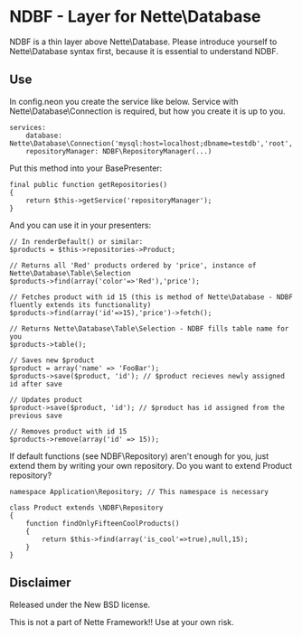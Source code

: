 NDBF - Layer for Nette\Database
===============================

NDBF is a thin layer above Nette\Database. Please introduce yourself to Nette\Database syntax first, because it is essential to understand NDBF.

Use
---
In config.neon you create the service like below. Service with Nette\Database\Connection is required, but how you create it is up to you.

    services:        
        database: Nette\Database\Connection('mysql:host=localhost;dbname=testdb','root','toor')
        repositoryManager: NDBF\RepositoryManager(...)


Put this method into your BasePresenter:

    final public function getRepositories()
    {
        return $this->getService('repositoryManager');
    }


And you can use it in your presenters:

    // In renderDefault() or similar:
    $products = $this->repositories->Product;
    
    // Returns all 'Red' products ordered by 'price', instance of Nette\Database\Table\Selection
    $products->find(array('color'=>'Red'),'price');
    
    // Fetches product with id 15 (this is method of Nette\Database - NDBF fluently extends its functionality) 
    $products->find(array('id'=>15),'price')->fetch(); 
    
    // Returns Nette\Database\Table\Selection - NDBF fills table name for you
    $products->table();

    // Saves new $product
    $product = array('name' => 'FooBar');
    $products->save($product, 'id'); // $product recieves newly assigned id after save

    // Updates product
    $product->save($product, 'id'); // $product has id assigned from the previous save

    // Removes product with id 15
    $products->remove(array('id' => 15));


If default functions (see NDBF\Repository) aren't enough for you, just extend them by writing your own repository.
Do you want to extend Product repository?

    namespace Application\Repository; // This namespace is necessary
    
    class Product extends \NDBF\Repository
    {
        function findOnlyFifteenCoolProducts()
        {
            return $this->find(array('is_cool'=>true),null,15);
        }
    } 

Disclaimer
----------
Released under the New BSD license.

This is not a part of Nette Framework!! Use at your own risk.


